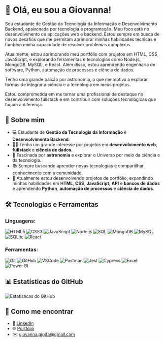 # 👋 Olá, eu sou a Giovanna!

Sou estudante de Gestão da Tecnologia da Informação e Desenvolvimento Backend, apaixonada por tecnologia e programação. Meu foco está no desenvolvimento de aplicações web e backend. Estou sempre em busca de novos desafios que me permitam aprimorar minhas habilidades técnicas e também minha capacidade de resolver problemas complexos.

Atualmente, estou aprimorando meu portfólio com projetos em HTML, CSS, JavaScript, e explorando ferramentas e tecnologias como Node.js, MongoDB, MySQL, e React. Além disso, estou aprendendo engenharia de software, Python, automação de processos e ciência de dados.

Tenho uma grande paixão por astronomia, o que me motiva a explorar formas de integrar a ciência e a tecnologia em meus projetos.

Estou comprometida em me tornar uma profissional de destaque no desenvolvimento fullstack e em contribuir com soluções tecnológicas que façam a diferença.

## 🚀 Sobre mim

- 💻 Estudante de **Gestão da Tecnologia da Informação** e **Desenvolvimento Backend**.
- 👩‍💻 Tenho um grande interesse por projetos em **desenvolvimento web**, **fullstack** e **ciência de dados**.
- 🌌 Fascinada por **astronomia** e explorar o Universo por meio da ciência e da tecnologia.
- 📚 Sempre buscando aprender novas tecnologias e compartilhar conhecimento com a comunidade.
- 🎯 Atualmente estou desenvolvendo projetos de portfólio, expandindo minhas habilidades em **HTML**, **CSS**, **JavaScript**, **API** e **bancos de dados** e aprendendo **Python**, **automação de processos** e **ciência de dados**.

## 🛠️ Tecnologias e Ferramentas

### Linguagens:
![HTML5](https://img.shields.io/badge/-HTML5-E34F26?style=flat&logo=html5&logoColor=white)
![CSS3](https://img.shields.io/badge/-CSS3-1572B6?style=flat&logo=css3&logoColor=white)
![JavaScript](https://img.shields.io/badge/-JavaScript-F7DF1E?style=flat&logo=javascript&logoColor=black)
![Node.js](https://img.shields.io/badge/-Node.js-339933?style=flat&logo=nodedotjs&logoColor=white)
![SQL](https://img.shields.io/badge/-SQL-4479A1?style=flat&logo=postgresql&logoColor=white)
![MongoDB](https://img.shields.io/badge/-MongoDB-47A248?style=flat&logo=mongodb&logoColor=white)
![MySQL](https://img.shields.io/badge/-MySQL-4479A1?style=flat&logo=mysql&logoColor=white)
![SQLite](https://img.shields.io/badge/-SQLite-003B57?style=flat&logo=sqlite&logoColor=white)
![React](https://img.shields.io/badge/-React-61DAFB?style=flat&logo=react&logoColor=black)

### Ferramentas:
![Git](https://img.shields.io/badge/-Git-F05032?style=flat&logo=git&logoColor=white)
![GitHub](https://img.shields.io/badge/-GitHub-181717?style=flat&logo=github&logoColor=white)
![VSCode](https://img.shields.io/badge/-VSCode-007ACC?style=flat&logo=visual-studio-code&logoColor=white)
![Postman](https://img.shields.io/badge/-Postman-FF6C37?style=flat&logo=postman&logoColor=white)
![Jest](https://img.shields.io/badge/-Jest-C21325?style=flat&logo=jest&logoColor=white)
![Cypress](https://img.shields.io/badge/-Cypress-17202C?style=flat&logo=cypress&logoColor=white)
![Excel](https://img.shields.io/badge/-Excel-217346?style=flat&logo=microsoft-excel&logoColor=white)
![Power BI](https://img.shields.io/badge/-Power%20BI-F2C811?style=flat&logo=powerbi&logoColor=white)


## 📊 Estatísticas do GitHub

![Estatísticas do GitHub](https://github-readme-stats.vercel.app/api?username=devgigifa&show_icons=true&theme=radical)

## 🔗 Como me encontrar

- 💼 [LinkedIn](https://www.linkedin.com/in/seulinkedin)
- 🌐 [Portfólio](https://seudominio.com)
- ✉️ [giovanna.gigifa@gmail.com](mailto:giovanna.gigifa@gmail.com)

